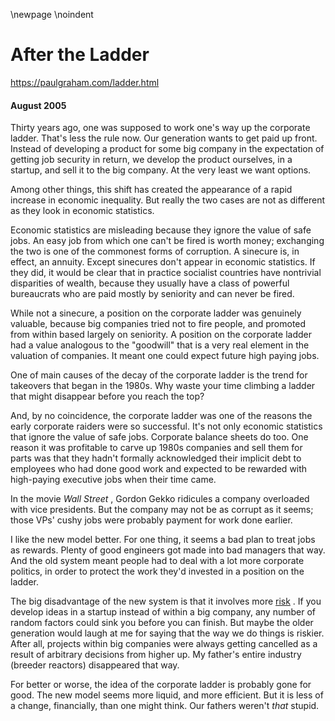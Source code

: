 \newpage
\noindent

After the Ladder
================


  

<https://paulgraham.com/ladder.html>
  

#### August 2005


  

  

 Thirty years ago, one was supposed to work one's way up the corporate
ladder. That's less the rule now. Our generation wants to get
paid up front. Instead of developing a product for some big company
in the expectation of getting job security in return, we develop
the product ourselves, in a startup, and sell it to the big company.
At the very least we want options.
   

  

 Among other things, this shift has created the appearance of a rapid
increase in economic inequality. But really the two cases are not
as different as they look in economic statistics.
   

  

 Economic statistics are misleading because they ignore the value
of safe jobs. An easy job from which one can't be fired is worth
money; exchanging the two is one of the commonest forms of
corruption. A sinecure is, in effect, an annuity. Except sinecures
don't appear in economic statistics. If they did, it would be clear
that in practice socialist countries have nontrivial disparities
of wealth, because they usually have a class of powerful bureaucrats
who are paid mostly by seniority and can never be fired.
   

  

 While not a sinecure, a position on the corporate ladder was genuinely
valuable, because big companies tried not to fire people, and
promoted from within based largely on seniority. A position on the
corporate ladder had a value analogous to the "goodwill" that is a
very real element in the valuation of companies. It meant one could
expect future high paying jobs.
   

  

 One of main causes of the decay of the corporate ladder is the trend
for takeovers that began in the 1980s. Why waste your time climbing
a ladder that might disappear before you reach the top?
   

  

 And, by no coincidence, the corporate ladder was one of the reasons
the early corporate raiders were so successful. It's not only
economic statistics that ignore the value of safe jobs. Corporate
balance sheets do too. One reason it was profitable to carve up 1980s
companies and sell them for parts was that they hadn't formally
acknowledged their implicit debt to employees who had done good
work and expected to be rewarded with high\-paying executive jobs
when their time came.
   

  

 In the movie
 *Wall Street* 
 , Gordon Gekko
ridicules a company overloaded with vice presidents. But the company
may not be as corrupt as it seems; those VPs' cushy jobs were
probably payment for work done earlier.
   

  

 I like the new model better. For one thing, it seems a bad plan
to treat jobs as rewards. Plenty of good engineers got made into
bad managers that way. And the old system meant people had to deal
with a lot more corporate politics, in order to protect the work
they'd invested in a position on the ladder.
   

  

 The big disadvantage of the new system is that it involves more
 [risk](https://paulgraham.com/inequality.html) 
 . If you develop ideas in a startup instead
of within a big company, any number of random factors could sink
you before you can finish. But maybe the older generation would
laugh at me for saying that the way we do things is riskier. After
all, projects within big companies were always getting cancelled
as a result of arbitrary decisions from higher up. My father's
entire industry (breeder reactors) disappeared that way.
   

  

 For better or worse, the idea of the corporate ladder is probably
gone for good. The new model seems more liquid, and more efficient.
But it is less of a change, financially, than one might think. Our
fathers weren't
 *that* 
 stupid.
   

  

  

  

  



